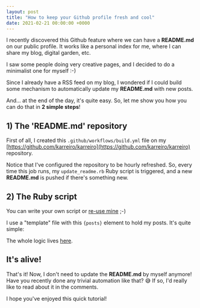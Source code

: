 ```yaml
---
layout: post
title: "How to keep your Github profile fresh and cool"
date: 2021-02-21 00:00:00 +0000
---
```


I recently discovered this Github feature where we can have a **README.md** on our public profile. It works like a personal index for me, where I can share my blog, digital garden, etc.

I saw some people doing very creative pages, and I decided to do a minimalist one for myself :-)

Since I already have a RSS feed on my blog, I wondered if I could build some mechanism to automatically update my **README.md** with new posts.

And... at the end of the day, it's quite easy. So, let me show you how you can do that in **2 simple steps**!

## 1) The 'README.md' repository

First of all, I created this `.github/workflows/build.yml` file on my [https://github.com/karreiro/karreiro](https://github.com/karreiro/karreiro) repository.

<script src="https://gist.github.com/karreiro/c417b73c892c6616a6fad81179e5a123.js"></script>

Notice that I've configured the repository to be hourly refreshed. So, every time this job runs, my `update_readme.rb` Ruby script is triggered, and a new **README.md** is pushed if there's something new.

## 2) The Ruby script

You can write your own script or [re-use mine](https://github.com/karreiro/karreiro/blob/main/update_readme.rb) ;-)

I use a "template" file with this `{posts}` element to hold my posts. It's quite simple:

<script src="https://gist.github.com/karreiro/ce3bfd2224ba4e5abbade26e441f8e36.js"></script>

The whole logic lives [here](https://github.com/karreiro/karreiro).

## It's alive!

That's it! Now, I don't need to update the **README.md** by myself anymore! Have you recently done any trivial automation like that? 😅 If so, I'd really like to read about it in the comments.

I hope you've enjoyed this quick tutorial!
